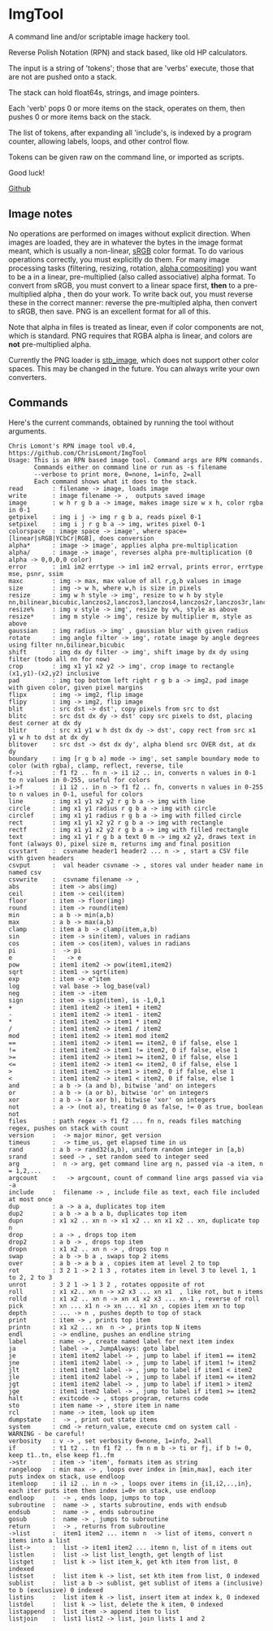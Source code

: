 #  ImgTool

A command line and/or scriptable image hackery tool.

Reverse Polish Notation (RPN) and stack based, like old HP calculators.

The input is a string of 'tokens'; those that are 'verbs' execute, those that are not are pushed onto a stack.

The stack can hold float64s, strings, and image pointers.

Each 'verb' pops 0 or more items on the stack, operates on them, then pushes 0 or more items back on the stack.

The list of tokens, after expanding all 'include's, is indexed by a program counter, allowing labels, loops, and other control flow.

Tokens can be given raw on the command line, or imported as scripts.

Good luck!

[Github](https://github.com/ChrisLomont/ImgTool)

## Image notes

No operations are performed on images without explicit direction. When images are loaded, they are in whatever the bytes in the image format meant, which is usually a non-linear, [sRGB](https://en.wikipedia.org/wiki/SRGB) color format. To do various operations correctly, you must explicitly do them. For many image processing tasks (filtering, resizing, rotation, [alpha compositing](https://en.wikipedia.org/wiki/Alpha_compositing)) you want to be a in a linear, pre-multiplied (also called associative) alpha format. To convert from sRGB, you must convert to a linear space first, **then** to a pre-multiplied alpha , then do your work. To write back out, you must reverse these in the correct manner: reverse the pre-multipled alpha, then convert to sRGB, then save. PNG is an excellent format for all of this.

Note that alpha in files is treated as linear, even if color components are not, which is standard. PNG requires that RGBA alpha is linear, and colors are **not** pre-multiplied alpha.

Currently the PNG loader is [stb_image](https://github.com/nothings/stb/blob/master/stb_image.h), which does not support other color spaces. This may be changed in the future. You can always write your own converters.

## Commands

Here's the current commands, obtained by running the tool without arguments.

```
Chris Lomont's RPN image tool v0.4, https://github.com/ChrisLomont/ImgTool
Usage: This is an RPN based image tool. Command args are RPN commands.
       Commands either on command line or run as -s filename
       --verbose to print more, 0=none, 1=info, 2=all
       Each command shows what it does to the stack.
read        : filename -> image, loads image
write       : image filename -> ,  outputs saved image
image       : w h r g b a -> image, makes image size w x h, color rgba in 0-1
getpixel    : img i j -> img r g b a, reads pixel 0-1
setpixel    : img i j r g b a -> img, writes pixel 0-1
colorspace  : image space -> image', where space=[linear|sRGB|YCbCr|RGB], does conversion
alpha*      : image -> image', applies alpha pre-multiplication
alpha/      : image -> image', reverses alpha pre-multiplication (0 alpha -> 0,0,0,0 color)
error       : im1 im2 errtype -> im1 im2 errval, prints error, errtype mse, psnr, ssim
maxc        : img -> max, max value of all r,g,b values in image
size        : img -> w h, where w,h is size in pixels
resize      : img w h style -> img', resize to w h by style nn,bilinear,bicubic,lanczos2,lanczos3,lanczos4,lanczos2r,lanczos3r,lanczos4r
resize%     : img v style -> img', resize by v%, style as above
resize*     : img m style -> img', resize by multiplier m, style as above
gaussian    : img radius -> img' , gaussian blur with given radius
rotate      : img angle filter -> img', rotate image by angle degrees using filter nn,bilinear,bicubic
shift       : img dx dy filter -> img', shift image by dx dy using filter (todo all nn for now)
crop        : img x1 y1 x2 y2 -> img', crop image to rectangle (x1,y1)-(x2,y2) inclusive
pad         : img top bottom left right r g b a -> img2, pad image with given color, given pixel margins
flipx       : img -> img2, flip image
flipy       : img -> img2, flip image
blit        : src dst -> dst', copy pixels from src to dst
blitc       : src dst dx dy -> dst' copy src pixels to dst, placing dest corner at dx dy
blitr       : src x1 y1 w h dst dx dy -> dst', copy rect from src x1 y1 w h to dst at dx dy
blitover    : src dst -> dst dx dy', alpha blend src OVER dst, at dx dy
boundary    : img [r g b a] mode -> img', set sample boundary mode to color (with rgba), clamp, reflect, reverse, tile
f->i        : f1 f2 .. fn n -> i1 i2 .. in, converts n values in 0-1 to n values in 0-255, useful for colors
i->f        : i1 i2 .. in n -> f1 f2 .. fn, converts n values in 0-255 to n values in 0-1, useful for colors
line        : img x1 y1 x2 y2 r g b a -> img with line
circle      : img x1 y1 radius r g b a -> img with circle
circlef     : img x1 y1 radius r g b a -> img with filled circle
rect        : img x1 y1 x2 y2 r g b a -> img with rectangle
rectf       : img x1 y1 x2 y2 r g b a -> img with filled rectangle
text        : img x1 y1 r g b a text 0 m -> img x2 y2, draws text in font (always 0), pixel size m, returns img and final position
csvstart    :  csvname header1 header2 ... n -> , start a CSV file with given headers
csvput      :  val header csvname -> , stores val under header name in named csv
csvwrite    :  csvname filename -> ,
abs         : item -> abs(img)
ceil        : item -> ceil(item)
floor       : item -> floor(img)
round       : item -> round(item)
min         : a b -> min(a,b)
max         : a b -> max(a,b)
clamp       : item a b -> clamp(item,a,b)
sin         : item -> sin(item), values in radians
cos         : item -> cos(item), values in radians
pi          :  -> pi
e           :   -> e
pow         : item1 item2 -> pow(item1,item2)
sqrt        : item1 -> sqrt(item)
exp         : item -> e^item
log         : val base -> log_base(val)
neg         : item -> -item
sign        : item -> sign(item), is -1,0,1
+           : item1 item2 -> item1 + item2
-           : item1 item2 -> item1 - item2
*           : item1 item2 -> item1 * item2
/           : item1 item2 -> item1 / item2
mod         : item1 item2 -> item1 mod item2
==          : item1 item2 -> item1 == item2, 0 if false, else 1
!=          : item1 item2 -> item1 != item2, 0 if false, else 1
>=          : item1 item2 -> item1 >= item2, 0 if false, else 1
<=          : item1 item2 -> item1 <= item2, 0 if false, else 1
>           : item1 item2 -> item1 > item2, 0 if false, else 1
<           : item1 item2 -> item1 < item2, 0 if false, else 1
and         : a b -> (a and b), bitwise 'and' on integers
or          : a b -> (a or b), bitwise 'or' on integers
xor         : a b -> (a xor b), bitwise 'xor' on integers
not         : a -> (not a), treating 0 as false, != 0 as true, boolean not
files       : path regex -> f1 f2 ... fn n, reads files matching regex, pushes on stack with count
version     :  -> major minor, get version
timeus      :  -> time_us, get elapsed time in us
rand        : a b -> rand32(a,b), uniform random integer in [a,b)
srand       : seed -> , set random seed to integer seed
arg         :  n -> arg, get command line arg n, passed via -a item, n = 1,2,...
argcount    :   -> argcount, count of command line args passed via via -a
include     :  filename -> , include file as text, each file included at most once
dup         : a -> a a, duplicates top item
dup2        : a b -> a b a b, duplicates top item
dupn        : x1 x2 .. xn n -> x1 x2 .. xn x1 x2 .. xn, duplicate top n
drop        : a -> , drops top item
drop2       : a b -> , drops top item
dropn       : x1 x2 .. xn n -> , drops top n
swap        : a b -> b a , swaps top 2 items
over        : a b -> a b a , copies item at level 2 to top
rot         : 3 2 1 -> 2 1 3 , rotates item in level 3 to level 1, 1 to 2, 2 to 3
unrot       : 3 2 1 -> 1 3 2 , rotates opposite of rot
roll        : x1 x2.. xn n -> x2 x3 ... xn x1  , like rot, but n items
rolld       : x1 x2 .. xn n -> xn x1 x2 x3 ... xn-1 , reverse of roll
pick        : xn ... x1 n -> xn ... x1 xn , copies item xn to top
depth       : ... -> n , pushes depth to top of stack
print       : item -> , prints top item
printn      : x1 x2 ... xn  n -> , prints top N items
endl        : -> endline, pushes an endline string
label       : name -> , create named label for next item index
ja          : label -> , JumpAlways: goto label
je          : item1 item2 label -> , jump to label if item1 == item2
jne         : item1 item2 label -> , jump to label if item1 != item2
jlt         : item1 item2 label -> , jump to label if item1 < item2
jle         : item1 item2 label -> , jump to label if item1 <= item2
jgt         : item1 item2 label -> , jump to label if item1 > item2
jge         : item1 item2 label -> , jump to label if item1 >= item2
halt        : exitcode -> , stops program, returns code
sto         : item name -> , store item in name
rcl         : name -> item, look up item
dumpstate   :  -> , print out state items
system      : cmd -> return_value, execute cmd on system call - WARNING - be careful!
verbosity   : v -> , set verbosity 0=none, 1=info, 2=all
if          : t1 t2 .. tn f1 f2 .. fm n m b -> ti or fj, if b != 0, keep t1..tn, else keep f1..fm
->str       : item -> 'item', formats item as string
rangeloop   : min max -> , loops over index in [min,max], each iter puts index on stack, use endloop
itemloop    : i1 i2 .. in n -> , loops over items in {i1,i2,..,in}, each iter puts item then index i=0+ on stack, use endloop
endloop     :  -> , ends loop, jumps to top
subroutine  :  name -> , starts subroutine, ends with endsub
endsub      :  name -> , ends subroutine
gosub       :  name -> , jumps to subroutine
return      :  -> , returns from subroutine
->list      :  item1 item2 ... itemn n  -> list of items, convert n items into a list
list->      :  list -> item1 item2 ... itemn n, list of n items out
listlen     :  list -> list list_length, get length of list
listget     :  list k -> list item_k, get kth item from list, 0 indexed
listset     :  list item k -> list, set kth item from list, 0 indexed
sublist     :  list a b -> sublist, get sublist of items a (inclusive) to b (exclusive) 0 indexed
listins     :  list item k -> list, insert item at index k, 0 indexed
listdel     :  list k -> list, delete the k item, 0 indexed
listappend  :  list item -> append item to list
listjoin    :  list1 list2 -> list, join lists 1 and 2
```